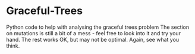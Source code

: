 # Graceful-Trees
Python code to help with analysing the graceful trees problem
The section on mutations is still a bit of a mess - feel free to look into it and try your hand.
The rest works OK, but may not be optimal. Again, see what you think.
